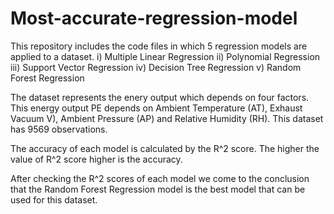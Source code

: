 # Most-accurate-regression-model
This repository includes the code files in which 5 regression models are applied to a dataset.
i) Multiple Linear Regression
ii) Polynomial Regression
iii) Support Vector Regression
iv) Decision Tree Regression
v) Random Forest Regression

The dataset represents the enery output which depends on four factors. This energy output PE depends on Ambient Temperature (AT), Exhaust Vacuum V), Ambient Pressure (AP) and Relative Humidity (RH).
This dataset has 9569 observations.

The accuracy of each model is calculated by the R^2 score. The higher the value of R^2 score higher is the accuracy.

After checking the R^2 scores of each model we come to the conclusion that the Random Forest Regression model is the best model that can be used for this dataset.
